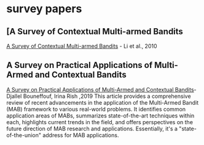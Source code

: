 # survey papers

##  [A Survey of Contextual Multi-armed Bandits
[A Survey of Contextual Multi-armed Bandits](https://arxiv.org/pdf/1508.03326) - Li et al., 2010
##   A Survey on Practical Applications of Multi-Armed and Contextual Bandits
[A Survey on Practical Applications of Multi-Armed and Contextual Bandits](https://arxiv.org/abs/1904.10040)-Djallel Bouneffouf, Irina Rish ,2019
   This article provides a comprehensive review of recent advancements in the application of the Multi-Armed Bandit (MAB) framework to various real-world problems. It identifies common application areas of MABs, summarizes state-of-the-art techniques within each, highlights current trends in the field, and offers perspectives on the future direction of MAB research and applications. Essentially, it's a "state-of-the-union" address for MAB applications.
